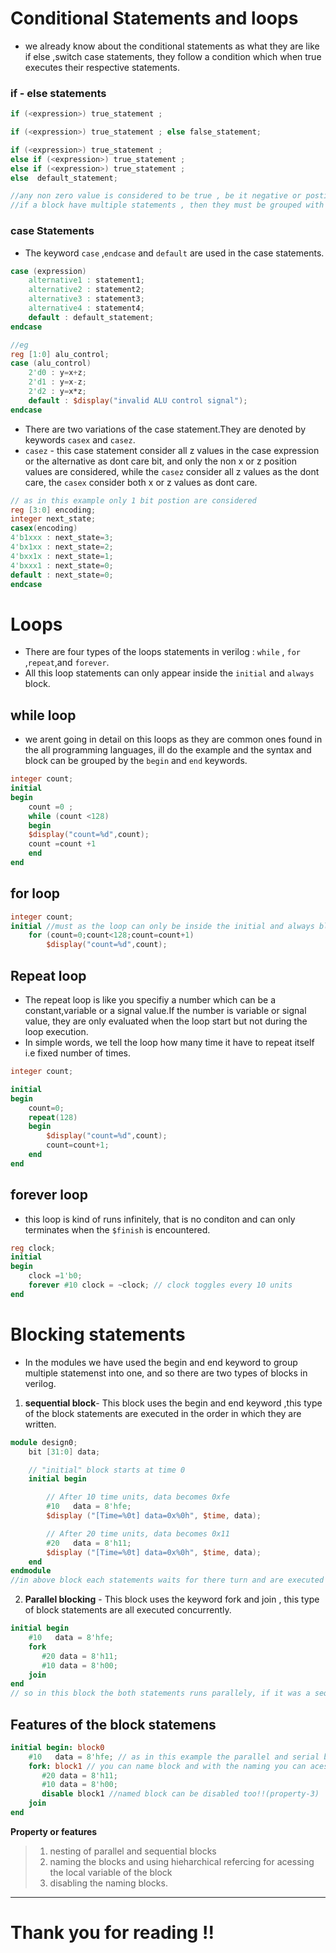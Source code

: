 # Conditional Statements  and loops

- we already know about the conditional statements as what they are like if else ,switch case statements, they follow a condition which when true executes their respective statements.
### if - else statements
```verilog 
if (<expression>) true_statement ;

if (<expression>) true_statement ; else false_statement;

if (<expression>) true_statement ;
else if (<expression>) true_statement ;
else if (<expression>) true_statement ;
else  default_statement;

//any non zero value is considered to be true , be it negative or postive
//if a block have multiple statements , then they must be grouped with the begin and end just like in C using {}.

```
### case Statements
- The keyword `case` ,`endcase` and `default` are used in the case statements.
```verilog 
case (expression)
    alternative1 : statement1;
    alternative2 : statement2;
    alternative3 : statement3;
    alternative4 : statement4;
    default : default_statement;
endcase

//eg 
reg [1:0] alu_control;
case (alu_control)
    2'd0 : y=x+z;
    2'd1 : y=x-z;
    2'd2 : y=x*z;
    default : $display("invalid ALU control signal");
endcase
```
- There are two variations of the case statement.They are denoted by keywords `casex` and `casez`.
- `casez` - this case statement consider all z values in the case expression or the alternative as dont care bit, and only the non x or z position values are considered, while the `casez` consider all z values as the dont care, the `casex` consider both x or z values as dont care.
```verilog
// as in this example only 1 bit postion are considered
reg [3:0] encoding;
integer next_state;
casex(encoding)
4'b1xxx : next_state=3;
4'bx1xx : next_state=2;
4'bxx1x : next_state=1;
4'bxxx1 : next_state=0;
default : next_state=0;
endcase
```

# Loops
- There are four types of the loops statements in verilog : `while` , `for` ,`repeat`,and `forever`.
- All this loop statements can only appear inside the `initial` and `always` block.
## while loop
- we arent going in detail on this loops as they are common ones found in the all programming languages, ill do the example and the syntax and block can be grouped by the `begin` and `end` keywords.
```verilog
integer count;
initial 
begin 
    count =0 ;
    while (count <128)
    begin 
    $display("count=%d",count);
    count =count +1
    end
end
```
## for loop
```verilog 
integer count;
initial //must as the loop can only be inside the initial and always block
    for (count=0;count<128;count=count+1)
        $display("count=%d",count);
```
## Repeat loop
- The repeat loop is like you specifiy a number which can be a constant,variable or a signal value.If the number is variable or signal value, they are only evaluated when the loop start but not during the loop execution.
- In simple words, we tell the loop how many time it have to repeat itself i.e fixed number of times.
```verilog 
integer count;

initial 
begin 
    count=0;
    repeat(128)
    begin 
        $display("count=%d",count);
        count=count+1;
    end
end 
```
## forever loop
- this loop is kind of runs infinitely, that is no conditon and can only terminates when the `$finish` is encountered.
```verilog 
reg clock;
initial 
begin 
    clock =1'b0;
    forever #10 clock = ~clock; // clock toggles every 10 units
end
```
# Blocking statements 
- In the modules we have used the begin and end keyword to group multiple statemenst into one, and so there are two types of blocks in verilog.

1. **sequential block**- This block uses the begin and end keyword ,this type of the block statements are executed in the order in which they are written.
```verilog
module design0;
	bit [31:0] data;

	// "initial" block starts at time 0
	initial begin

		// After 10 time units, data becomes 0xfe
		#10   data = 8'hfe;
		$display ("[Time=%0t] data=0x%0h", $time, data);

		// After 20 time units, data becomes 0x11
		#20   data = 8'h11;
		$display ("[Time=%0t] data=0x%0h", $time, data);
	end
endmodule
//in above block each statements waits for there turn and are executed sequentially so the above block takes 30 time unit for the execution.
```
2. **Parallel blocking** - This block uses the keyword fork and join , this type of block statements are all executed concurrently.

```verilog 
initial begin
	#10   data = 8'hfe;
	fork
	   #20 data = 8'h11;
	   #10 data = 8'h00;
	join
end
// so in this block the both statements runs parallely, if it was a sequential block, then those two parallel statements could have taken 30 time unit to execute but as it isnt so it takes the 20 times unit to execute the statements inside the fork and join
```

## Features of the block statemens 
```verilog 
initial begin: block0
	#10   data = 8'hfe; // as in this example the parallel and serial blocks can be nested.( property 1 - nested block)s
	fork: block1 // you can name block and with the naming you can acess the variables inside it by hieharchical naming.(property-2)
	   #20 data = 8'h11;
	   #10 data = 8'h00;
       disable block1 //named block can be disabled too!!(property-3)
	join
end

```
**Property or features**
> 1. nesting of parallel and sequential blocks
> 2. naming the blocks and using hieharchical refercing for acessing the local variable of the block
> 3. disabling the naming blocks.

---

# Thank you for reading !!
